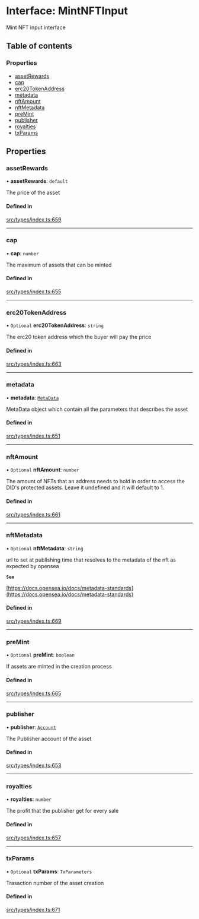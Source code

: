# Interface: MintNFTInput

Mint NFT input interface

## Table of contents

### Properties

- [assetRewards](MintNFTInput.md#assetrewards)
- [cap](MintNFTInput.md#cap)
- [erc20TokenAddress](MintNFTInput.md#erc20tokenaddress)
- [metadata](MintNFTInput.md#metadata)
- [nftAmount](MintNFTInput.md#nftamount)
- [nftMetadata](MintNFTInput.md#nftmetadata)
- [preMint](MintNFTInput.md#premint)
- [publisher](MintNFTInput.md#publisher)
- [royalties](MintNFTInput.md#royalties)
- [txParams](MintNFTInput.md#txparams)

## Properties

### assetRewards

• **assetRewards**: `default`

The price of the asset

#### Defined in

[src/types/index.ts:659](https://github.com/nevermined-io/components-catalog/blob/7d68f2d/lib/src/types/index.ts#L659)

___

### cap

• **cap**: `number`

The maximum of assets that can be minted

#### Defined in

[src/types/index.ts:655](https://github.com/nevermined-io/components-catalog/blob/7d68f2d/lib/src/types/index.ts#L655)

___

### erc20TokenAddress

• `Optional` **erc20TokenAddress**: `string`

The erc20 token address which the buyer will pay the price

#### Defined in

[src/types/index.ts:663](https://github.com/nevermined-io/components-catalog/blob/7d68f2d/lib/src/types/index.ts#L663)

___

### metadata

• **metadata**: [`MetaData`](MetaData.md)

MetaData object which contain all the parameters that describes the asset

#### Defined in

[src/types/index.ts:651](https://github.com/nevermined-io/components-catalog/blob/7d68f2d/lib/src/types/index.ts#L651)

___

### nftAmount

• `Optional` **nftAmount**: `number`

The amount of NFTs that an address needs to hold in order to access the DID's protected assets. Leave it undefined and it will default to 1.

#### Defined in

[src/types/index.ts:661](https://github.com/nevermined-io/components-catalog/blob/7d68f2d/lib/src/types/index.ts#L661)

___

### nftMetadata

• `Optional` **nftMetadata**: `string`

url to set at publishing time that resolves to the metadata of the nft as expected by opensea

**`See`**

[https://docs.opensea.io/docs/metadata-standards](https://docs.opensea.io/docs/metadata-standards)

#### Defined in

[src/types/index.ts:669](https://github.com/nevermined-io/components-catalog/blob/7d68f2d/lib/src/types/index.ts#L669)

___

### preMint

• `Optional` **preMint**: `boolean`

If assets are minted in the creation process

#### Defined in

[src/types/index.ts:665](https://github.com/nevermined-io/components-catalog/blob/7d68f2d/lib/src/types/index.ts#L665)

___

### publisher

• **publisher**: [`Account`](../classes/Account.md)

The Publisher account of the asset

#### Defined in

[src/types/index.ts:653](https://github.com/nevermined-io/components-catalog/blob/7d68f2d/lib/src/types/index.ts#L653)

___

### royalties

• **royalties**: `number`

The profit that the publisher get for every sale

#### Defined in

[src/types/index.ts:657](https://github.com/nevermined-io/components-catalog/blob/7d68f2d/lib/src/types/index.ts#L657)

___

### txParams

• `Optional` **txParams**: `TxParameters`

Trasaction number of the asset creation

#### Defined in

[src/types/index.ts:671](https://github.com/nevermined-io/components-catalog/blob/7d68f2d/lib/src/types/index.ts#L671)
